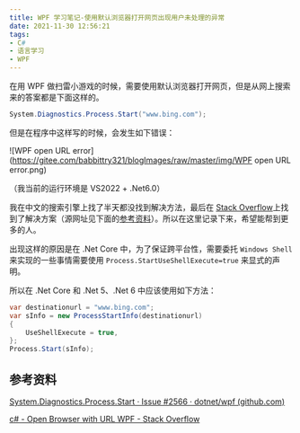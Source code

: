 ```yaml
---
title: WPF 学习笔记-使用默认浏览器打开网页出现用户未处理的异常
date: 2021-11-30 12:56:21
tags: 
- C#
- 语言学习
- WPF
---
```


在用 WPF 做扫雷小游戏的时候，需要使用默认浏览器打开网页，但是从网上搜索来的答案都是下面这样的。

```C#
System.Diagnostics.Process.Start("www.bing.com");
```

但是在程序中这样写的时候，会发生如下错误：

![WPF open URL error](https://gitee.com/babbittry321/blogImages/raw/master/img/WPF open URL error.png)

（我当前的运行环境是 VS2022 + .Net6.0）

我在中文的搜索引擎上找了半天都没找到解决方法，最后在 [Stack Overflow](https://stackoverflow.com/)上找到了解决方案（源网址见下面的[参考资料](#参考资料)）。所以在这里记录下来，希望能帮到更多的人。

出现这样的原因是在 .Net Core 中，为了保证跨平台性，需要委托 `Windows Shell` 来实现的一些事情需要使用 `Process.StartUseShellExecute=true` 来显式的声明。

所以在 .Net Core 和 .Net 5、.Net 6 中应该使用如下方法：

```C#
var destinationurl = "www.bing.com";
var sInfo = new ProcessStartInfo(destinationurl)
{
    UseShellExecute = true,
};
Process.Start(sInfo);
```

## 参考资料

[System.Diagnostics.Process.Start · Issue #2566 · dotnet/wpf (github.com)](https://github.com/dotnet/wpf/issues/2566)

[c# - Open Browser with URL WPF - Stack Overflow](https://stackoverflow.com/questions/60181640/open-browser-with-url-wpf/60221582#60221582)

